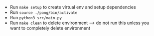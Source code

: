 * Run `make setup` to create virtual env and setup dependencies
* Run `source ./pong/bin/activate`
* Run `python3 src/main.py`
* Run `make clean` to delete environment --> do not run this unless you want to completely delete environment